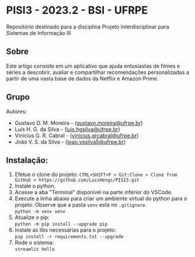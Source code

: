# PISI3 - 2023.2 - BSI - UFRPE

Repositório destinado para a disciplina Projeto Interdisciplinar para Sistemas de Informação III

## Sobre


Este artigo consiste em um aplicativo que ajuda entusiastas de filmes e séries a descobrir, avaliar e compartilhar recomendações personalizadas a partir de uma vasta base de dados da Netflix e Amazon Prime.

## Grupo

Autores:

- Gustavo D. M. Moreira - (gustavo.moreira@ufrpe.br)
- Luís H. G. da Silva - (luis.hgsilva@ufrpe.br)
- Vinícius G. R. Cabral - (vinicius.grcabral@ufrpe.br)
- João V. S. da Silva - (joao.vssilva5@ufrpe.br)
 
## Instalação:

<ol>
  <li>Efetue o clone do projeto: <code>CTRL+SHIFT+P > Git:Clone > Clone from GitHub > https://github.com/LuisHengs/PISI3.git</code></li>
<li>Instale o python.</li>
  
  <li>Acesse a aba "Terminal" disponível na parte inferior do VSCode.</li>

  <li>Execute a linha abaixo para criar um ambiente virtual do python para o projeto. Observe que a pasta <code>venv</code> está no <code>.gitignore</code>.<br>
    <code>python -m venv venv</code>
  </li>

  <li>Atualize o pip:<br>
    <code>python -m pip install --upgrade pip</code>
  </li>

  <li>Instale as libs necessárias para o projeto:<br>
    <code>pip install -r requirements.txt --upgrade</code>
  </li>

  <li>Rode o sistema:<br>
    <code>streamlit hello</code>
  </li>
</ol>
